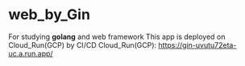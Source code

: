 # web_by_Gin
For studying **golang** and web framework
This app is deployed on Cloud_Run(GCP) by CI/CD
Cloud_Run(GCP): https://gin-uvutu72eta-uc.a.run.app/
